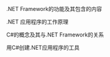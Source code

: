 
<p>.NET Framework的功能及其包含的内容</p>
<p>.NET 应用程序的工作原理</p>
<p>C#的概念及其与.NET Framework的关系</p>
<p>用C#创建.NET应用程序的工具</p>